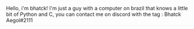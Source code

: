 Hello, i'm bhatck!
I'm just a guy with a computer on brazil that knows a little bit of Python and C, you can contact me on discord with the tag : Bhatck Aegol#2111
